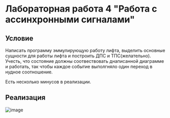 # Лабораторная работа 4 "Работа с ассинхронными сигналами"

## Условие 
Написать программу эммулирующую работу лифта, выделить основные сущности для работы лифта и построить ДПС и ТПС(желательно). Учесть, что состояние должны соотвествовать днаписанной диаграмме
и работать, так чтобы каждое событие выполгняло один переход в нудное соотношение.

Есть несколько минусов в реализации.

## Реализация

![image](https://user-images.githubusercontent.com/62243773/173135295-3496971c-bb97-44cb-b867-9d7f023e9527.png)
